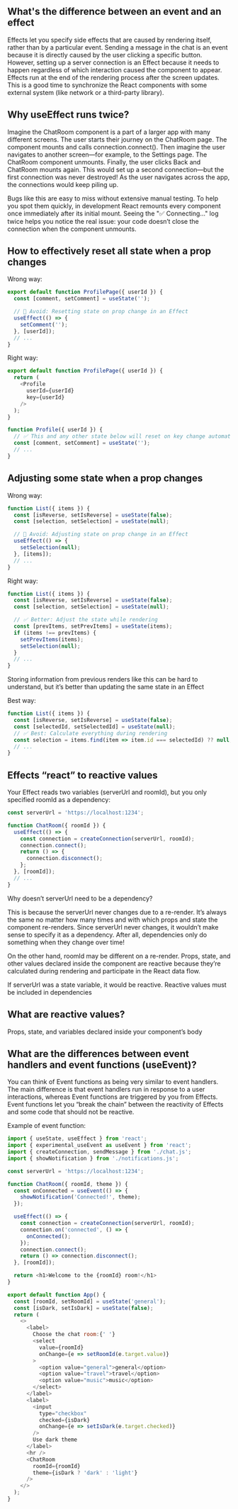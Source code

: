 ## What's the difference between an event and an effect

Effects let you specify side effects that are caused by rendering itself, rather than by a particular event. Sending a message in the chat is an event because it is directly caused by the user clicking a specific button. However, setting up a server connection is an Effect because it needs to happen regardless of which interaction caused the component to appear. Effects run at the end of the rendering process after the screen updates. This is a good time to synchronize the React components with some external system (like network or a third-party library).

## Why useEffect runs twice?

Imagine the ChatRoom component is a part of a larger app with many different screens. The user starts their journey on the ChatRoom page. The component mounts and calls connection.connect(). Then imagine the user navigates to another screen—for example, to the Settings page. The ChatRoom component unmounts. Finally, the user clicks Back and ChatRoom mounts again. This would set up a second connection—but the first connection was never destroyed! As the user navigates across the app, the connections would keep piling up.

Bugs like this are easy to miss without extensive manual testing. To help you spot them quickly, in development React remounts every component once immediately after its initial mount. Seeing the "✅ Connecting..." log twice helps you notice the real issue: your code doesn’t close the connection when the component unmounts.

## How to effectively reset all state when a prop changes

Wrong way:

```js
export default function ProfilePage({ userId }) {
  const [comment, setComment] = useState('');

  // 🔴 Avoid: Resetting state on prop change in an Effect
  useEffect(() => {
    setComment('');
  }, [userId]);
  // ...
}
```

Right way:
```js
export default function ProfilePage({ userId }) {
  return (
    <Profile
      userId={userId}
      key={userId}
    />
  );
}

function Profile({ userId }) {
  // ✅ This and any other state below will reset on key change automatically
  const [comment, setComment] = useState('');
  // ...
}
```

## Adjusting some state when a prop changes 

Wrong way:
```js
function List({ items }) {
  const [isReverse, setIsReverse] = useState(false);
  const [selection, setSelection] = useState(null);

  // 🔴 Avoid: Adjusting state on prop change in an Effect
  useEffect(() => {
    setSelection(null);
  }, [items]);
  // ...
}
```

Right way:
```js
function List({ items }) {
  const [isReverse, setIsReverse] = useState(false);
  const [selection, setSelection] = useState(null);

  // ✅ Better: Adjust the state while rendering
  const [prevItems, setPrevItems] = useState(items);
  if (items !== prevItems) {
    setPrevItems(items);
    setSelection(null);
  }
  // ...
}
```

Storing information from previous renders like this can be hard to understand, but it’s better than updating the same state in an Effect

Best way:
```js
function List({ items }) {
  const [isReverse, setIsReverse] = useState(false);
  const [selectedId, setSelectedId] = useState(null);
  // ✅ Best: Calculate everything during rendering
  const selection = items.find(item => item.id === selectedId) ?? null;
  // ...
}
```

## Effects “react” to reactive values 

Your Effect reads two variables (serverUrl and roomId), but you only specified roomId as a dependency:

```js
const serverUrl = 'https://localhost:1234';

function ChatRoom({ roomId }) {
  useEffect(() => {
    const connection = createConnection(serverUrl, roomId);
    connection.connect();
    return () => {
      connection.disconnect();
    };
  }, [roomId]);
  // ...
}
```

Why doesn’t serverUrl need to be a dependency?

This is because the serverUrl never changes due to a re-render. It’s always the same no matter how many times and with which props and state the component re-renders. Since serverUrl never changes, it wouldn’t make sense to specify it as a dependency. After all, dependencies only do something when they change over time!

On the other hand, roomId may be different on a re-render. Props, state, and other values declared inside the component are reactive because they’re calculated during rendering and participate in the React data flow.

If serverUrl was a state variable, it would be reactive. Reactive values must be included in dependencies

## What are reactive values?

Props, state, and variables declared inside your component’s body

## What are the differences between event handlers and event functions (useEvent)?

You can think of Event functions as being very similar to event handlers. The main difference is that event handlers run in response to a user interactions, whereas Event functions are triggered by you from Effects. Event functions let you “break the chain” between the reactivity of Effects and some code that should not be reactive.

Example of event function:

```js
import { useState, useEffect } from 'react';
import { experimental_useEvent as useEvent } from 'react';
import { createConnection, sendMessage } from './chat.js';
import { showNotification } from './notifications.js';

const serverUrl = 'https://localhost:1234';

function ChatRoom({ roomId, theme }) {
  const onConnected = useEvent(() => {
    showNotification('Connected!', theme);
  });

  useEffect(() => {
    const connection = createConnection(serverUrl, roomId);
    connection.on('connected', () => {
      onConnected();
    });
    connection.connect();
    return () => connection.disconnect();
  }, [roomId]);

  return <h1>Welcome to the {roomId} room!</h1>
}

export default function App() {
  const [roomId, setRoomId] = useState('general');
  const [isDark, setIsDark] = useState(false);
  return (
    <>
      <label>
        Choose the chat room:{' '}
        <select
          value={roomId}
          onChange={e => setRoomId(e.target.value)}
        >
          <option value="general">general</option>
          <option value="travel">travel</option>
          <option value="music">music</option>
        </select>
      </label>
      <label>
        <input
          type="checkbox"
          checked={isDark}
          onChange={e => setIsDark(e.target.checked)}
        />
        Use dark theme
      </label>
      <hr />
      <ChatRoom
        roomId={roomId}
        theme={isDark ? 'dark' : 'light'}
      />
    </>
  );
}
```